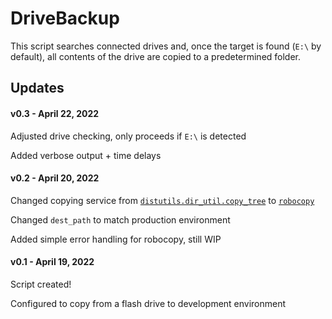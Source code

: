 # DriveBackup

This script searches connected drives and, once the target is found (`E:\` by default), all contents of the drive are copied to a predetermined folder.

## Updates

#### v0.3 - April 22, 2022

Adjusted drive checking, only proceeds if `E:\` is detected

Added verbose output + time delays

#### v0.2 - April 20, 2022

Changed copying service from [`distutils.dir_util.copy_tree`](https://docs.python.org/3/distutils/apiref.html#module-distutils.dir_util) to [`robocopy`](https://docs.microsoft.com/en-us/windows-server/administration/windows-commands/robocopy)

Changed `dest_path` to match production environment

Added simple error handling for robocopy, still WIP

#### v0.1 - April 19, 2022

Script created!

Configured to copy from a flash drive to development environment
